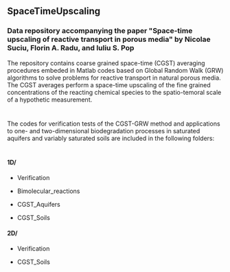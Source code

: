 ## SpaceTimeUpscaling
### Data repository accompanying the paper "Space-time upscaling of reactive transport in porous media" by Nicolae Suciu, Florin A. Radu, and Iuliu S. Pop


The repository contains coarse grained space-time (CGST) averaging procedures embeded in Matlab codes based on Global Random Walk (GRW) 
algorithms to solve problems for reactive transport in natural porous media. The CGST averages perform a space-time upscaling of the fine 
grained concentrations of the reacting chemical species to the spatio-temoral scale of a hypothetic measurement.
#
The codes for verification tests of the CGST-GRW method and applications to one- and two-dimensional biodegradation processes in saturated aquifers and variably saturated soils are included in the following folders:

#
#### 1D/
- Verification

- Bimolecular_reactions

- CGST_Aquifers

- CGST_Soils

#### 2D/
- Verification

- CGST_Soils


